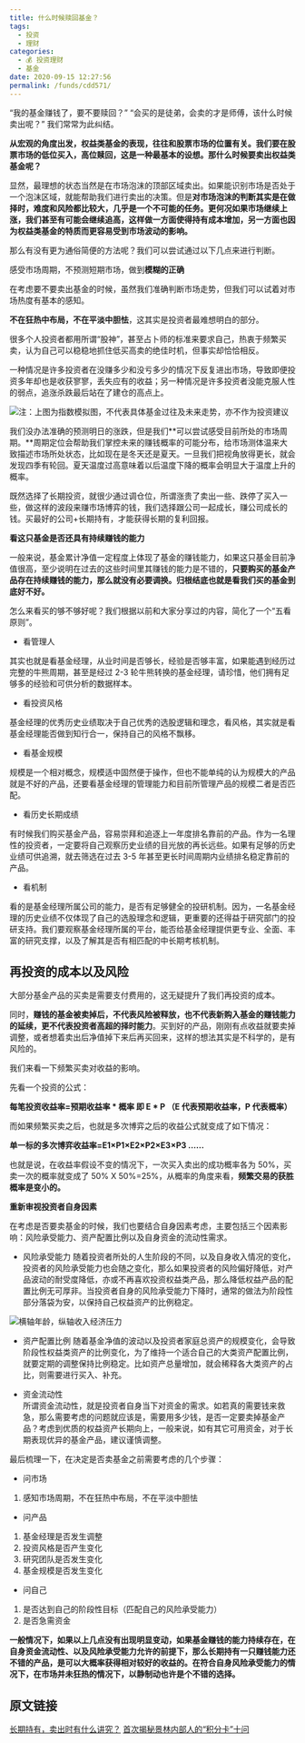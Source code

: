 ```yaml
---
title: 什么时候赎回基金？
tags: 
  - 投资
  - 理财
categories: 
  - 💰 投资理财
  - 基金
date: 2020-09-15 12:27:56
permalink: /funds/cdd571/
---
```


“我的基金赚钱了，要不要赎回？” 
“会买的是徒弟，会卖的才是师傅，该什么时候卖出呢？”
我们常常为此纠结。

**从宏观的角度出发，权益类基金的表现，往往和股票市场的位置有关。我们要在股票市场的低位买入，高位赎回，这是一种最基本的设想。那什么时候要卖出权益类基金呢？**

显然，最理想的状态当然是在市场泡沫的顶部区域卖出。如果能识别市场是否处于一个泡沫区域，就能帮助我们进行卖出的决策。但是**对市场泡沫的判断其实是在做择时，难度和风险都比较大，几乎是一个不可能的任务。**更何况**如果市场继续上涨，我们甚至有可能会继续追高，这样做一方面使得持有成本增加，另一方面也因为权益类基金的特质而更容易受到市场波动的影响。**

那么有没有更为通俗简便的方法呢？我们可以尝试通过以下几点来进行判断。

  
感受市场周期，不预测短期市场，做到**模糊的正确**


在考虑要不要卖出基金的时候，虽然我们准确判断市场走势，但我们可以试着对市场热度有基本的感知。

**不在狂热中布局，不在平淡中胆怯**，这其实是投资者最难想明白的部分。


很多个人投资者都用所谓“股神”，甚至占卜师的标准来要求自己，热衷于频繁买卖，认为自己可以稳稳地抓住低买高卖的绝佳时机，但事实却恰恰相反。


一种情况是许多投资者在没赚多少和没亏多少的情况下反复进出市场，导致即便投资多年却也是收获寥寥，丢失应有的收益；另一种情况是许多投资者没能克服人性的弱点，追涨杀跌最后站在了建仓的高点上。

![注：上图为指数模拟图，不代表具体基金过往及未来走势，亦不作为投资建议](/images/Snipaste_2020-11-30_00-14-41.png)

我们没办法准确的预测明日的涨跌，但是我们**可以尝试感受目前所处的市场周期。**周期定位会帮助我们掌控未来的赚钱概率的可能分布，给市场测体温来大致描述市场所处状态，比如现在是冬天还是夏天。一旦我们把视角放得更长，就会发现四季有轮回。夏天温度过高意味着以后温度下降的概率会明显大于温度上升的概率。

既然选择了长期投资，就很少通过调仓位，所谓涨贵了卖出一些、跌停了买入一些，做这样的波段来赚市场博弈的钱，我们选择跟公司一起成长，赚公司成长的钱。买最好的公司+长期持有，才能获得长期的复利回报。

**看这只基金是否还具有持续赚钱的能力**

一般来说，基金累计净值一定程度上体现了基金的赚钱能力，如果这只基金目前净值很高，至少说明在过去的这些时间里其赚钱的能力是不错的，**只要购买的基金产品存在持续赚钱的能力，那么就没有必要调换。归根结底也就是看我们买的基金到底好不好。**

怎么来看买的够不够好呢？我们根据以前和大家分享过的内容，简化了一个“五看原则”。

- 看管理人

其实也就是看基金经理，从业时间是否够长，经验是否够丰富，如果能遇到经历过完整的牛熊周期，甚至是经过 2-3 轮牛熊转换的基金经理，请珍惜，他们拥有足够多的经验和可供分析的数据样本。

- 看投资风格

基金经理的优秀历史业绩取决于自己优秀的选股逻辑和理念，看风格，其实就是看基金经理能否做到知行合一，保持自己的风格不飘移。

- 看基金规模

规模是一个相对概念，规模适中固然便于操作，但也不能单纯的认为规模大的产品就是不好的产品，还要看基金经理的管理能力和目前所管理产品的规模二者是否匹配。

- 看历史长期成绩

有时候我们购买基金产品，容易崇拜和追逐上一年度排名靠前的产品。作为一名理性的投资者，一定要将自己观察历史业绩的目光放的再长远些。如果有足够的历史业绩可供追溯，就去筛选在过去 3-5 年甚至更长时间周期内业绩排名稳定靠前的产品。

- 看机制

看的是基金经理所属公司的能力，是否有足够健全的投研机制。因为，一名基金经理的历史业绩不仅体现了自己的选股理念和逻辑，更重要的还得益于研究部门的投研支持。我们要观察基金经理所属的平台，能否给基金经理提供更专业、全面、丰富的研究支撑，以及了解其是否有相匹配的中长期考核机制。

## 再投资的成本以及风险

大部分基金产品的买卖是需要支付费用的，这无疑提升了我们再投资的成本。


同时，**赚钱的基金被卖掉后，不代表风险被释放，也不代表新购入基金的赚钱能力的延续，更不代表投资者高超的择时能力**。买到好的产品，刚刚有点收益就要卖掉调整，或者想着卖出后净值掉下来后再买回来，这样的想法其实是不科学的，是有风险的。

我们来看一下频繁买卖对收益的影响。

  

先看一个投资的公式：

**每笔投资收益率=预期收益率 * 概率 即 E \* P （E 代表预期收益率，P 代表概率）**

  

而如果频繁买卖之后，也就是多次博弈之后的收益公式就变成了如下情况：

**单一标的多次博弈收益率=E1×P1×E2×P2×E3×P3 ……**

  

也就是说，在收益率假设不变的情况下，一次买入卖出的成功概率各为 50%，买卖一次的概率就变成了 50% X 50%=25%，从概率的角度来看，**频繁交易的获胜概率是变小的。**

  

**重新审视投资者自身因素**

在考虑是否要卖基金的时候，我们也要结合自身因素考虑，主要包括三个因素影响：风险承受能力、资产配置比例以及自身资金的流动性需求。

- 风险承受能力
随着投资者所处的人生阶段的不同，以及自身收入情况的变化，投资者的风险承受能力也会随之变化，那么如果投资者的风险偏好降低，对产品波动的耐受度降低，亦或不再喜欢投资权益类产品，那么降低权益产品的配置比例无可厚非。当投资者自身的风险承受能力下降时，通常的做法为阶段性部分落袋为安，以保持自己权益资产的比例稳定。

![横轴年龄，纵轴收入经济压力](/images/Snipaste_2020-11-30_00-14-22.png)

- 资产配置比例 
随着基金净值的波动以及投资者家庭总资产的规模变化，会导致阶段性权益类资产的比例变化，为了维持一个适合自己的大类资产配置比例，就要定期的调整保持比例稳定。比如资产总量增加，就会稀释各大类资产的占比，则需要进行买入、补充。  

- 资金流动性  
所谓资金流动性，就是投资者自身当下对资金的需求。如若真的需要钱来救急，那么需要考虑的问题就应该是，需要用多少钱，是否一定要卖掉基金产品？考虑到优质的权益资产长期向上，一般来说，如有其它可用资金，对于长期表现优异的基金产品，建议谨慎调整。

最后梳理一下，在决定是否卖基金之前需要考虑的几个步骤：

- 问市场

1. 感知市场周期，不在狂热中布局，不在平淡中胆怯

- 问产品

1. 基金经理是否发生调整
2. 投资风格是否产生变化
3. 研究团队是否发生变化
4. 基金规模是否发生变化

- 问自己

1. 是否达到自己的阶段性目标（匹配自己的风险承受能力）
2. 是否急需资金

**一般情况下，如果以上几点没有出现明显变动，如果基金赚钱的能力持续存在，在自身资金流动性、以及风险承受能力允许的前提下，那么长期持有一只赚钱能力还不错的产品，是可以大概率获得相对较好的收益的。在符合自身风险承受能力的情况下，在市场并未狂热的情况下，以静制动也许是个不错的选择。**

## 原文链接

[长期持有，卖出时有什么讲究？](https://mp.weixin.qq.com/s/DAX0KtphnhkjWy_jcCv9Pw)
[首次揭秘景林内部人的“积分卡”十问](https://mp.weixin.qq.com/s/hOfGtpwmAi5i6saNTgptfw)